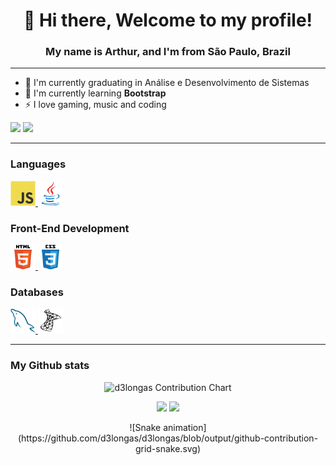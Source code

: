 <h1 align="center">👋 Hi there, Welcome to my profile!</h1>

<h3 align="center">My name is Arthur, and I'm from São Paulo, Brazil</h3>
<hr>

<ul>
  <li> 📑 I'm currently graduating in Análise e Desenvolvimento de Sistemas</li>
  <li> 🌱 I'm currently learning <strong>Bootstrap</strong> </li>
  <li> ⚡ I love gaming, music and coding</li>
</ul>

<div> 

  <a href = "mailto:arthur102001@gmail.com"><img src="https://img.shields.io/badge/-Gmail-%23333?style=for-the-badge&logo=gmail&logoColor=white" target="_blank"></a>
  <a href="https://www.linkedin.com/in/arthur102001/" target="_blank"><img src="https://img.shields.io/badge/-LinkedIn-%230077B5?style=for-the-badge&logo=linkedin&logoColor=white" target="_blank"></a> 
 
 <hr>
</div>

### Languages
<p>
  <a href="https://developer.mozilla.org/en-US/docs/Web/JavaScript" target="_blank">
    <img src="https://raw.githubusercontent.com/devicons/devicon/master/icons/javascript/javascript-original.svg" alt="javascript" width="40" height="40"/>
  </a>
  <a href="https://www.oracle.com/java/" target="_blank">
    <img src="https://raw.githubusercontent.com/devicons/devicon/master/icons/java/java-original.svg" alt="Java" width="40" height="40">
  </a>
</p>
  
### Front-End Development
  <a href="https://www.w3.org/html/" target="_blank">
    <img src="https://raw.githubusercontent.com/devicons/devicon/master/icons/html5/html5-original-wordmark.svg" alt="html5" width="40" height="40"/>
  </a>
  <a href="https://www.w3schools.com/css/" target="_blank">
    <img src="https://raw.githubusercontent.com/devicons/devicon/master/icons/css3/css3-original-wordmark.svg" alt="css3" width="40" height="40"/>
  </a>

### Databases
  <a href="https://www.mysql.com/" target="_blank">
    <img src="https://raw.githubusercontent.com/devicons/devicon/master/icons/mysql/mysql-original.svg" alt="MySQL" width="40" height="40">
  </a>
  <a href="https://www.microsoft.com/en-us/sql-server/" target="_blank">
    <img src="https://github.com/devicons/devicon/raw/master/icons/microsoftsqlserver/microsoftsqlserver-plain.svg" alt="SQLServer" width="40" height="40">
  </a>

</div>

<hr>

### My Github stats
<div>
  <p align="center">
    <img height="180em" src="https://github-profile-summary-cards.vercel.app/api/cards/profile-details?username=d3longas&theme=monokai" alt="d3longas     Contribution Chart" />
  </p>
  <p align="center">
    <img height="180em" src="https://github-readme-stats.vercel.app/api?username=d3longas&theme=monokai&show_icons=true&include_all_commits=true& hide_border=true" />
    <img height="180em" src="https://github-readme-stats.vercel.app/api/top-langs/?username=d3longas&theme=monokai&layout=compact&hide_border=true" />
  </p>
  <p align="center">
  ![Snake animation](https://github.com/d3longas/d3longas/blob/output/github-contribution-grid-snake.svg)
  </p>
</div>
